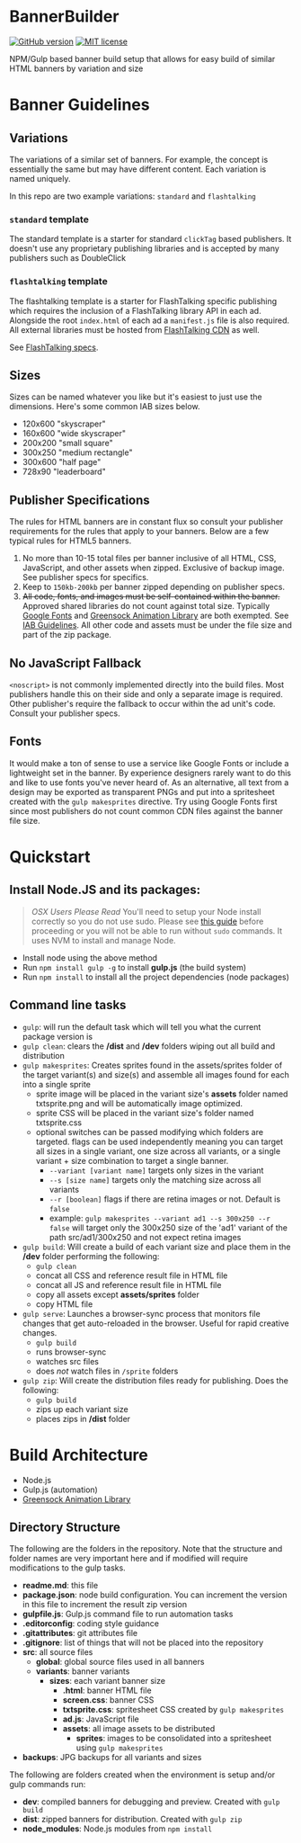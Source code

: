 # BannerBuilder

[![GitHub version](https://badge.fury.io/gh/Jered%2Fbannerbuilder.svg)](https://badge.fury.io/gh/Jered%2Fbannerbuilder)
[![MIT license](http://img.shields.io/badge/license-MIT-brightgreen.svg)](http://opensource.org/licenses/MIT)

NPM/Gulp based banner build setup that allows for easy build of similar HTML banners by variation and size

# Banner Guidelines

## Variations

The variations of a similar set of banners. For example, the concept is essentially the same but may have different content. Each variation is named uniquely.

In this repo are two example variations: `standard` and `flashtalking`

### `standard` template

The standard template is a starter for standard `clickTag` based publishers. It doesn't use any proprietary publishing libraries and is accepted by many publishers such as DoubleClick

### `flashtalking` template

The flashtalking template is a starter for FlashTalking specific publishing which requires the inclusion of a FlashTalking library API in each ad. Alongside the root `index.html` of each ad a `manifest.js` file is also required. All external libraries must be hosted from [FlashTalking CDN](https://flashtalkingus.atlassian.net/wiki/display/HTD/Libraries+Hosted+By+Flashtalking) as well.

See [FlashTalking specs](https://flashtalkingus.atlassian.net/wiki/display/HTD/Standard+Ads).

## Sizes

Sizes can be named whatever you like but it's easiest to just use the dimensions. Here's some common IAB sizes below.

- 120x600 "skyscraper"
- 160x600 "wide skyscraper"
- 200x200 "small square"
- 300x250 "medium rectangle"
- 300x600 "half page"
- 728x90 "leaderboard"

## Publisher Specifications

The rules for HTML banners are in constant flux so consult your publisher requirements for the rules that apply to your banners. Below are a few typical rules for HTML5 banners.

1. No more than 10-15 total files per banner inclusive of all HTML, CSS, JavaScript, and other assets when zipped. Exclusive of backup image. See publisher specs for specifics.
2. Keep to `150kb-200kb` per banner zipped depending on publisher specs.
3. ~~All code, fonts, and images must be self-contained within the banner.~~ Approved shared libraries do not count against total size. Typically [Google Fonts](https://www.google.com/fonts) and [Greensock Animation Library](http://greensock.com/gsap) are both exempted. See [IAB Guidelines](http://www.iab.com/guidelines/universal-ad-package/). All other code and assets must be under the file size and part of the zip package.

## No JavaScript Fallback

`<noscript>` is not commonly implemented directly into the build files. Most publishers handle this on their side and only a separate image is required. Other publisher's require the fallback to occur within the ad unit's code. Consult your publisher specs.

## Fonts

It would make a ton of sense to use a service like Google Fonts or include a lightweight set in the banner. By experience designers rarely want to do this and like to use fonts you've never heard of. As an alternative, all text from a design may be exported as transparent PNGs and put into a spritesheet created with the `gulp makesprites` directive. Try using Google Fonts first since most publishers do not count common CDN files against the banner file size.

# Quickstart

## Install Node.JS and its packages:

> _OSX Users Please Read_
> You'll need to setup your Node install correctly so you do not use sudo. Please see [this guide](http://michael-kuehnel.de/node.js/2015/09/08/using-vm-to-switch-node-versions.html) before proceeding or you will not be able to run without `sudo` commands. It uses NVM to install and manage Node.

- Install node using the above method
- Run `npm install gulp -g` to install **gulp.js** (the build system)
- Run `npm install` to install all the project dependencies (node packages)

## Command line tasks

- `gulp`: will run the default task which will tell you what the current package version is
- `gulp clean`: clears the **/dist** and **/dev** folders wiping out all build and distribution
- `gulp makesprites`: Creates sprites found in the assets/sprites folder of the target variant(s) and size(s) and assemble all images found for each into a single sprite
  - sprite image will be placed in the variant size's **assets** folder named txtsprite.png and will be automatically image optimized.
  - sprite CSS will be placed in the variant size's folder named txtsprite.css
  - optional switches can be passed modifying which folders are targeted. flags can be used independently meaning you can target all sizes in a single variant, one size across all variants, or a single variant + size combination to target a single banner.
    - `--variant [variant name]` targets only sizes in the variant
    - `--s [size name]` targets only the matching size across all variants
    - `--r [boolean]` flags if there are retina images or not. Default is `false`
    - example: `gulp makesprites --variant ad1 --s 300x250 --r false` will target only the 300x250 size of the 'ad1' variant of the path src/ad1/300x250 and not expect retina images
- `gulp build`: Will create a build of each variant size and place them in the **/dev** folder performing the following:
  - `gulp clean`
  - concat all CSS and reference result file in HTML file
  - concat all JS and reference result file in HTML file
  - copy all assets except **assets/sprites** folder
  - copy HTML file
- `gulp serve`: Launches a browser-sync process that monitors file changes that get auto-reloaded in the browser. Useful for rapid creative changes.
  - `gulp build`
  - runs browser-sync
  - watches src files
  - does _not_ watch files in `/sprite` folders
- `gulp zip`: Will create the distribution files ready for publishing. Does the following:
  - `gulp build`
  - zips up each variant size
  - places zips in **/dist** folder

# Build Architecture

- Node.js
- Gulp.js (automation)
- [Greensock Animation Library](http://greensock.com/gsap)

## Directory Structure

The following are the folders in the repository. Note that the structure and folder names are very important here and if modified will require modifications to the gulp tasks.

- **readme.md**: this file
- **package.json**: node build configuration. You can increment the version in this file to increment the result zip version
- **gulpfile.js**: Gulp.js command file to run automation tasks
- **.editorconfig**: coding style guidance
- **.gitattributes**: git attributes file
- **.gitignore**: list of things that will not be placed into the repository
- **src**: all source files
  - **global**: global source files used in all banners
  - **variants**: banner variants
    - **sizes**: each variant banner size
      - **.html**: banner HTML file
      - **screen.css**: banner CSS
      - **txtsprite.css**: spritesheet CSS created by `gulp makesprites`
      - **ad.js**: JavaScript file
      - **assets**: all image assets to be distributed
        - **sprites**: images to be consolidated into a spritesheet using `gulp makesprites`
- **backups**: JPG backups for all variants and sizes

The following are folders created when the environment is setup and/or gulp commands run:

- **dev**: compiled banners for debugging and preview. Created with `gulp build`
- **dist**: zipped banners for distribution. Created with `gulp zip`
- **node_modules**: Node.js modules from `npm install`
